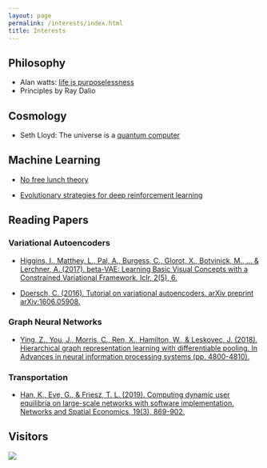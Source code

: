 ```yaml
---
layout: page
permalink: /interests/index.html
title: Interests
---
```


## Philosophy
- Alan watts: [life is purposelessness](https://www.youtube.com/watch?v=21RwqnB8GrE)
- Principles by Ray Dalio

## Cosmology
- Seth Lloyd: The universe is a [quantum computer](https://www.youtube.com/watch?v=Qu6Mh2pX9OI)

## Machine Learning
- [No free lunch theory](https://link.springer.com/chapter/10.1007/978-1-4471-0123-9_3)

- [Evolutionary strategies for deep reinforcement learning](https://openai.com/blog/evolution-strategies/)

## Reading Papers

### Variational Autoencoders

- [Higgins, I., Matthey, L., Pal, A., Burgess, C., Glorot, X., Botvinick, M., ... & Lerchner, A. (2017). beta-VAE: Learning Basic Visual Concepts with a Constrained Variational Framework. Iclr, 2(5), 6.](https://pdfs.semanticscholar.org/a902/26c41b79f8b06007609f39f82757073641e2.pdf)

- [Doersch, C. (2016). Tutorial on variational autoencoders. arXiv preprint arXiv:1606.05908.](https://arxiv.org/pdf/1606.05908.pdf%20http://arxiv.org/abs/1606.05908.pdf)

### Graph Neural Networks

- [Ying, Z., You, J., Morris, C., Ren, X., Hamilton, W., & Leskovec, J. (2018). Hierarchical graph representation learning with differentiable pooling. In Advances in neural information processing systems (pp. 4800-4810).](http://papers.nips.cc/paper/7729-hierarchical-graph-representation-learning-with-differentiable-pooling.pdf)

### Transportation

- [Han, K., Eve, G., & Friesz, T. L. (2019). Computing dynamic user equilibria on large-scale networks with software implementation. Networks and Spatial Economics, 19(3), 869-902.](https://link.springer.com/article/10.1007/s11067-018-9433-y)
  
## Visitors

<a href="https://clustrmaps.com/site/1b5hp" title="Visit tracker"><img src="//www.clustrmaps.com/map_v2.png?d=6DHnM19h01VEFhN144i9ufWVCbC3yVS_56I7wQ-lpVI&cl=ffffff"></a>




